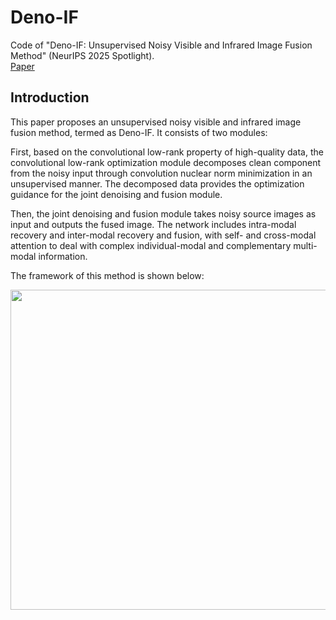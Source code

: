 # Deno-IF
Code of "Deno-IF: Unsupervised Noisy Visible and Infrared Image Fusion Method" (NeurIPS 2025 Spotlight).<br>
[Paper](https://github.com/hanna-xu/Deno-IF/blob/main/paper.pdf)

## Introduction
This paper proposes an unsupervised noisy visible and infrared image fusion method, termed as Deno-IF. It consists of two modules:

First, based on the convolutional low-rank property of high-quality data, the convolutional low-rank optimization module decomposes clean
component from the noisy input through convolution nuclear norm minimization in an unsupervised manner. The decomposed data provides the optimization guidance for the joint denoising and fusion module. 

Then, the joint denoising and fusion module takes noisy source images as input and outputs the fused image. The network includes intra-modal recovery and inter-modal recovery and fusion, with self- and cross-modal attention to deal with complex individual-modal and complementary multi-modal information. 

The framework of this method is shown below:
<div align=center><img src="[https://github.com/hanna-xu/others/blob/master/images/URFusion_framework.jpg](https://github.com/hanna-xu/others/blob/master/images/Deno-IF_framework.png)" width="870" height="512"/></div>
<br>
